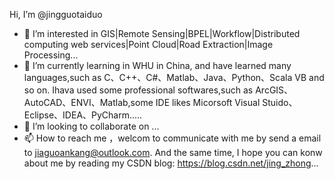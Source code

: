 Hi, I’m @jingguotaiduo
- 👀 I’m interested in GIS|Remote Sensing|BPEL|Workflow|Distributed computing web services|Point Cloud|Road Extraction|Image Processing...
- 🌱 I’m currently learning in WHU in China, and have learned many languages,such as C、C++、C#、Matlab、Java、Python、Scala VB and so on. Ihava used some professional softwares,such as ArcGIS、AutoCAD、ENVI、Matlab,some IDE likes Micorsoft Visual Stuido、Eclipse、IDEA、PyCharm.....
- 💞️ I’m looking to collaborate on ...
- 📫 How to reach me ，welcom to communicate with me by send a email to jiaguoankang@outlook.com. And the same time, I hope you can konw about me by reading my CSDN blog: https://blog.csdn.net/jing_zhong...

<!---
jingguotaiduo/jingguotaiduo is a ✨ special ✨ repository because its `README.md` (this file) appears on your GitHub profile.
You can click the Preview link to take a look at your changes.
--->

